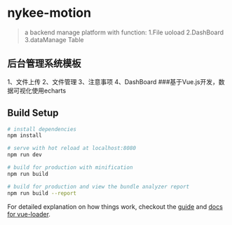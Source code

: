 # nykee-motion

> a backend manage platform with function: 1.File uoload 2.DashBoard 3.dataManage Table

## 后台管理系统模板
  1、文件上传
  2、文件管理
  3、注意事项
  4、DashBoard
###基于Vue.js开发，数据可视化使用echarts

## Build Setup

``` bash
# install dependencies
npm install

# serve with hot reload at localhost:8080
npm run dev

# build for production with minification
npm run build

# build for production and view the bundle analyzer report
npm run build --report
```

For detailed explanation on how things work, checkout the [guide](http://vuejs-templates.github.io/webpack/) and [docs for vue-loader](http://vuejs.github.io/vue-loader).
